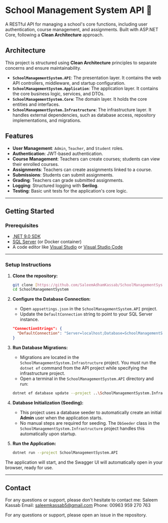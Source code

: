 # School Management System API 🏫

A RESTful API for managing a school's core functions, including user authentication, course management, and assignments. Built with ASP.NET Core, following a **Clean Architecture** approach.

## Architecture

This project is structured using **Clean Architecture** principles to separate concerns and ensure maintainability.

* **`SchoolManagementSystem.API`**: The presentation layer. It contains the web API controllers, middleware, and startup configuration.
* **`SchoolManagementSystem.Application`**: The application layer. It contains the core business logic, services, and DTOs.
* **`SchoolManagementSystem.Core`**: The domain layer. It holds the core entities and interfaces.
* **`SchoolManagementSystem.Infrastructure`**: The infrastructure layer. It handles external dependencies, such as database access, repository implementations, and migrations.

## Features

* **User Management**: `Admin`, `Teacher`, and `Student` roles.
* **Authentication**: JWT-based authentication.
* **Course Management**: Teachers can create courses; students can view their enrolled courses.
* **Assignments**: Teachers can create assignments linked to a course.
* **Submissions**: Students can submit assignments.
* **Grading**: Teachers can grade submitted assignments.
* **Logging**: Structured logging with **Serilog**.
* **Testing**: Basic unit tests for the application's core logic.

---

## Getting Started

### Prerequisites

* [.NET 9.0 SDK](https://dotnet.com/download/dotnet/9.0)
* [SQL Server](https://www.microsoft.com/sql-server/sql-server-downloads) (or Docker container)
* A code editor like [Visual Studio](https://visualstudio.microsoft.com/vs/) or [Visual Studio Code](https://code.visualstudio.com/)

---

### Setup Instructions

1.  **Clone the repository:**

    ```bash
    git clone [https://github.com/SaleemAdhamKassab/SchoolManagementSystem.git]
    cd SchoolManagementSystem
    ```

2.  **Configure the Database Connection:**
    * Open `appsettings.json` in the `SchoolManagementSystem.API` project.
    * Update the `DefaultConnection` string to point to your SQL Server instance.

    ```json
    "ConnectionStrings": {
      "DefaultConnection": "Server=localhost;Database=SchoolManagementSystemDb;Trusted_Connection=True;TrustServerCertificate=True"
    }
    ```

3.  **Run Database Migrations:**
    * Migrations are located in the `SchoolManagementSystem.Infrastructure` project. You must run the `dotnet ef` command from the API project while specifying the infrastructure project.
    * Open a terminal in the `SchoolManagementSystem.API` directory and run:

    ```bash
    dotnet ef database update --project ..\SchoolManagementSystem.Infrastructure
    ```

4.  **Database Initialization (Seeding):**
    * This project uses a database seeder to automatically create an initial **Admin** user when the application starts.
    * No manual steps are required for seeding. The `DbSeeder` class in the `SchoolManagementSystem.Infrastructure` project handles this automatically upon startup.

5.  **Run the Application:**

    ```bash
    dotnet run --project SchoolManagementSystem.API
    ```

The application will start, and the Swagger UI will automatically open in your browser, ready for use.

---

## Contact
For any questions or support, please don't hesitate to contact me:
Saleem Kassab
Email: saleemkassab5@gmail.com
Phone: 00963 959 270 763

For any questions or support, please open an issue in the repository.

